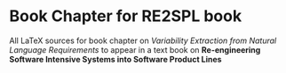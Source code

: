 # Book Chapter for RE2SPL book
All LaTeX sources for book chapter on *Variability Extraction from Natural Language Requirements* to appear 
in a text book on **Re-engineering Software Intensive Systems into Software Product Lines**
